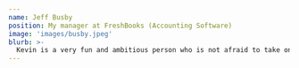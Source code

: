 ```yaml
---
name: Jeff Busby
position: My manager at FreshBooks (Accounting Software)
image: 'images/busby.jpeg'
blurb: >-
  Kevin is a very fun and ambitious person who is not afraid to take on any task given to him no matter the complexity or scope. I really enjoyed working with Kevin at FreshBooks, his communication skills, technical knowledge and radical candor were a major asset to our team.
---
```

